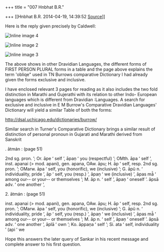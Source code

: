 +++
title = "007 Hnbhat B.R."

+++
[[Hnbhat B.R.	2014-04-19, 14:39:52 [Source](https://groups.google.com/g/samskrita/c/LFDTCJWKDjw)]]



Here is the reply given precisely by Caldwell:

  

  

  
![Inline image 4](https://groups.google.com/group/samskrita/attach/59d03244db65aab4/image.png?part=0.0.2&view=1)  

  

![Inline image 2](https://groups.google.com/group/samskrita/attach/59d03244db65aab4/image.png?part=0.0.1&view=1)  

  

![Inline image 3](https://groups.google.com/group/samskrita/attach/59d03244db65aab4/image.png?part=0.0.3&view=1)  

  

The above shows in other Dravidian Languages, the different forms of FIRST PERSON PLURAL forms in a table and the page above explains the term 'obliqe" used in TN Burrows comparative Dictionary I had already given the forms exclusive and inclusive.

  

I have enclosed relevant 3 pages for reading as it also includes the two fold distinction in Marathi and Gujerathi with its relation to other Indo- European languages which is different from Dravidian :Languages. A search for exclusive and inclusive in E M Burrow's Comparative Dravidian Languages' Dictionary will yield a similar Table of both the forms:

  

<http://dsal.uchicago.edu/dictionaries/burrow/>  

  

Similar search in Turner's Comparative Dictionary brings a similar result of distinction of personal pronoun in Gujarati and Marathi derived from Sanskrit

. ātmán : (page 51)

2nd sg. pron. ʼ; Or. āpe ʻ self ʼ, āpaṇ ʻ you (respectful) ʼ; OMth. āpa ʻ self ʼ, inst. apanai (> mod. apani), gen. apana, OAw. āpu; H. āp ʻ self, resp. 2nd sg. pron. ʼ; OMarw. āpa ʻ self, you (honorific), we (inclusive) ʼ; G. āpũ n. ʻ individuality, pride ʼ, āp ʻ self, you (resp.) ʼ, āpaṇ ʻ we (inclusive) ʼ, āpas mã̄ ʻ among our-- or your-- or themselves ʼ; M. āp n. ʻ self ʼ, āpaṇ ʻ oneself ʼ. āpsā adv. ʻ one another ʼ,

  

2\. ātmán : (page 51)

inst. apanai (> mod. apani), gen. apana, OAw. āpu; H. āp ʻ self, resp. 2nd sg. pron. ʼ; OMarw. āpa ʻ self, you (honorific), we (inclusive) ʼ; G. āpũ n. ʻ individuality, pride ʼ, āp ʻ self, you (resp.) ʼ, āpaṇ ʻ we (inclusive) ʼ, āpas mã̄ ʻ among our-- or your-- or themselves ʼ; M. āp n. ʻ self ʼ, āpaṇ ʻ oneself ʼ. āpsā adv. ʻ one another ʼ, āplā ʻ own ʼ; Ko. āppaṇa ʻ self ʼ; Si. ata ʻ self, individuality ʼ (api ʻ we

  

Hope this answers the later query of Sankar in his recent message and complete answer to his first question.

  

  

  

  

  

  

  

  

  

